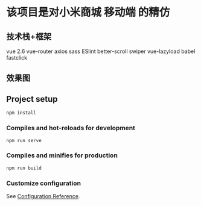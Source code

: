 # 该项目是对小米商城 移动端 的精仿

## 技术栈+框架

vue 2.6
vue-router
axios
sass
ESlint
better-scroll
swiper
vue-lazyload
babel
fastclick

## 效果图


## Project setup
```
npm install
```

### Compiles and hot-reloads for development
```
npm run serve
```

### Compiles and minifies for production
```
npm run build
```

### Customize configuration
See [Configuration Reference](https://cli.vuejs.org/config/).
